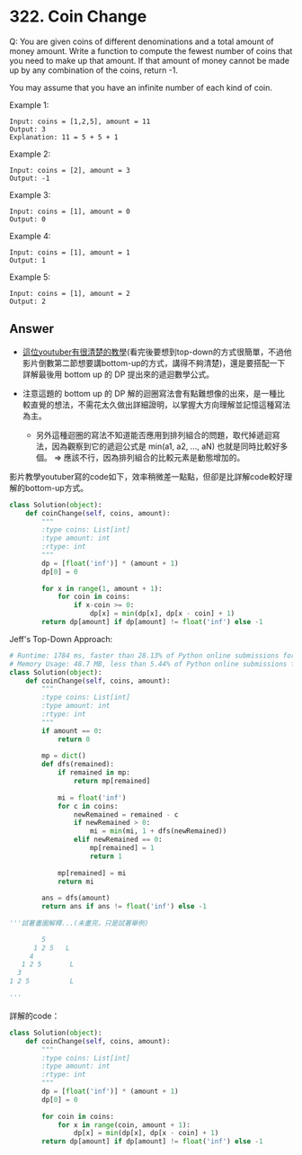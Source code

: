# 322. Coin Change
Q: You are given coins of different denominations and a total amount of money amount. Write a function to compute the fewest number of coins that you need to make up that amount. If that amount of money cannot be made up by any combination of the coins, return -1.

You may assume that you have an infinite number of each kind of coin.

 

Example 1:
```
Input: coins = [1,2,5], amount = 11
Output: 3
Explanation: 11 = 5 + 5 + 1
```
Example 2:
```
Input: coins = [2], amount = 3
Output: -1
```
Example 3:

```
Input: coins = [1], amount = 0
Output: 0
```
Example 4:

```
Input: coins = [1], amount = 1
Output: 1
```
Example 5:
```
Input: coins = [1], amount = 2
Output: 2
```

## Answer
* [這位youtuber有很清楚的教學](https://www.youtube.com/watch?v=H9bfqozjoqs)(看完後要想到top-down的方式很簡單，不過他影片倒數第二節想要講bottom-up的方式，講得不夠清楚)，還是要搭配一下詳解最後用 bottom up 的 DP 提出來的遞迴數學公式。

* 注意這題的 bottom up 的 DP 解的迴圈寫法會有點難想像的出來，是一種比較直覺的想法，不需花太久做出詳細證明，以掌握大方向理解並記憶這種寫法為主。
    * 另外這種迴圈的寫法不知道能否應用到排列組合的問題，取代掉遞迴寫法，因為觀察到它的遞迴公式是 min(a1, a2, ..., aN)  也就是同時比較好多個。
        => 應該不行，因為排列組合的比較元素是動態增加的。

影片教學youtuber寫的code如下，效率稍微差一點點，但卻是比詳解code較好理解的bottom-up方式。
```python
class Solution(object):
    def coinChange(self, coins, amount):
        """
        :type coins: List[int]
        :type amount: int
        :rtype: int
        """
        dp = [float('inf')] * (amount + 1)
        dp[0] = 0
        
        for x in range(1, amount + 1):
            for coin in coins:
                if x-coin >= 0:
                    dp[x] = min(dp[x], dp[x - coin] + 1)
        return dp[amount] if dp[amount] != float('inf') else -1 
```

Jeff's Top-Down Approach:
```python
# Runtime: 1784 ms, faster than 28.13% of Python online submissions for Coin Change.
# Memory Usage: 48.7 MB, less than 5.44% of Python online submissions for Coin Change.
class Solution(object):
    def coinChange(self, coins, amount):
        """
        :type coins: List[int]
        :type amount: int
        :rtype: int
        """
        if amount == 0:
            return 0
        
        mp = dict()
        def dfs(remained):
            if remained in mp:
                return mp[remained]
            
            mi = float('inf')
            for c in coins:
                newRemained = remained - c
                if newRemained > 0:
                    mi = min(mi, 1 + dfs(newRemained))
                elif newRemained == 0:
                    mp[remained] = 1
                    return 1
            
            mp[remained] = mi
            return mi
                    
        ans = dfs(amount)
        return ans if ans != float('inf') else -1
    
'''試著畫圖解釋...(未畫完，只是試著舉例)

        5
      1 2 5   L
     4
   1 2 5       L
  3
1 2 5          L

'''
```

詳解的code：
```python
class Solution(object):
    def coinChange(self, coins, amount):
        """
        :type coins: List[int]
        :type amount: int
        :rtype: int
        """
        dp = [float('inf')] * (amount + 1)
        dp[0] = 0
        
        for coin in coins:
            for x in range(coin, amount + 1):
                dp[x] = min(dp[x], dp[x - coin] + 1)
        return dp[amount] if dp[amount] != float('inf') else -1 
```